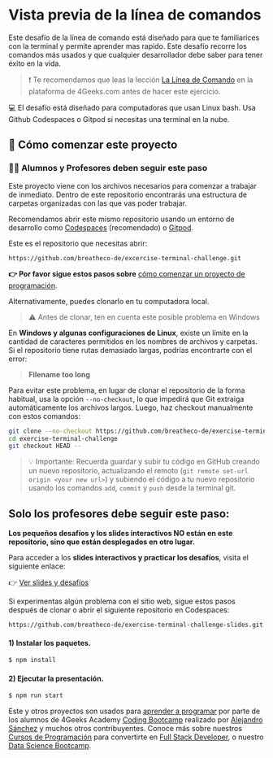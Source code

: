 <!--hide-->
# Vista previa de la línea de comandos
<!--endhide-->

Este desafío de la línea de comando está diseñado para que te familiarices con la terminal y permite aprender mas rapido. Este desafío recorre los comandos más usados y que cualquier desarrollador debe saber para tener éxito en la vida.

> ❗ Te recomendamos que leas la lección [La Línea de Comando](https://4geeks.com/es/lesson/the-command-line-the-terminal-es) en la plataforma de 4Geeks.com antes de hacer este ejercicio.

💻 El desafío está diseñado para computadoras que usan Linux bash. Usa Github Codespaces o Gitpod si necesitas una terminal en la nube.

<onlyfor saas="false" withBanner="false">
  
## 🌱 Cómo comenzar este proyecto

### 👩‍🎓 Alumnos y Profesores deben seguir este paso

Este proyecto viene con los archivos necesarios para comenzar a trabajar de inmediato. Dentro de este repositorio encontrarás una estructura de carpetas organizadas con las que vas poder trabajar.

Recomendamos abrir este mismo repositorio usando un entorno de desarrollo como [Codespaces](https://4geeks.com/es/lesson/tutorial-de-github-codespaces) (recomendado) o [Gitpod](https://4geeks.com/es/lesson/como-utilizar-gitpod). 

Este es el repositorio que necesitas abrir:

```text
https://github.com/breatheco-de/excercise-terminal-challenge.git
```
**👉 Por favor sigue estos pasos sobre** [cómo comenzar un proyecto de programación](https://4geeks.com/es/lesson/como-comenzar-un-proyecto-de-codificacion).


Alternativamente, puedes clonarlo en tu computadora local.

>⚠️ Antes de clonar, ten en cuenta este posible problema en Windows  

En **Windows y algunas configuraciones de Linux**, existe un límite en la cantidad de caracteres permitidos en los nombres de archivos y carpetas. Si el repositorio tiene rutas demasiado largas, podrías encontrarte con el error:  

> **Filename too long**  

Para evitar este problema, en lugar de clonar el repositorio de la forma habitual, usa la opción `--no-checkout`, lo que impedirá que Git extraiga automáticamente los archivos largos. Luego, haz checkout manualmente con estos comandos:  

```bash
git clone --no-checkout https://github.com/breatheco-de/exercise-terminal-challenge.git
cd exercise-terminal-challenge
git checkout HEAD --
```


> 💡 Importante: Recuerda guardar y subir tu código en GitHub creando un nuevo repositorio, actualizando el remoto (`git remote set-url origin <your new url>`) y subiendo el código a tu nuevo repositorio usando los comandos `add`, `commit` y `push` desde la terminal git.

## Solo los profesores debe seguir este paso:

**Los pequeños desafíos y los slides interactivos NO están en este repositorio, sino que están desplegados en otro lugar.**  

Para acceder a los **slides interactivos y practicar los desafíos**, visita el siguiente enlace:  

👉 [Ver slides y desafíos](https://breatheco-de.github.io/exercise-terminal-challenge-slides/)

Si experimentas algún problema con el sitio web, sigue estos pasos después de clonar o abrir el siguiente repositorio en Codespaces:

```text
https://github.com/breatheco-de/exercise-terminal-challenge-slides.git
```


#### 1) Instalar los paquetes.

```bash
$ npm install
```

#### 2) Ejecutar la presentación.

```bash
$ npm run start
```
</onlyfor>


Este y otros proyectos son usados para [aprender a programar](https://4geeksacademy.com/es/aprender-a-programar/aprender-a-programar-desde-cero) por parte de los alumnos de 4Geeks Academy [Coding Bootcamp](https://4geeksacademy.com/us/coding-bootcamp) realizado por [Alejandro Sánchez](https://twitter.com/alesanchezr) y muchos otros contribuyentes. Conoce más sobre nuestros [Cursos de Programación](https://4geeksacademy.com/es/curso-de-programacion-desde-cero?lang=es) para convertirte en [Full Stack Developer](https://4geeksacademy.com/es/coding-bootcamps/desarrollador-full-stack/?lang=es), o nuestro [Data Science Bootcamp](https://4geeksacademy.com/es/coding-bootcamps/curso-datascience-machine-learning).
